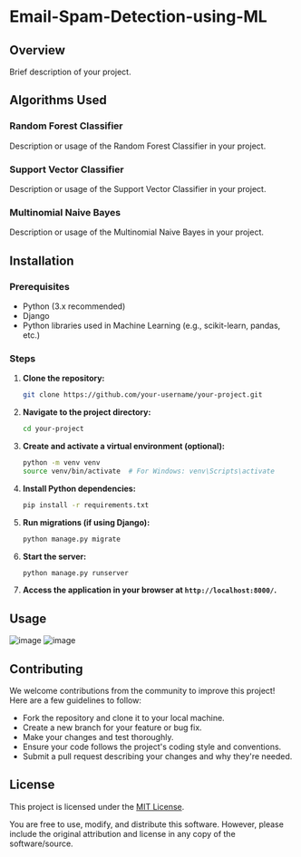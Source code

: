 # Email-Spam-Detection-using-ML

## Overview

Brief description of your project.

## Algorithms Used

### Random Forest Classifier

Description or usage of the Random Forest Classifier in your project.

### Support Vector Classifier

Description or usage of the Support Vector Classifier in your project.

### Multinomial Naive Bayes

Description or usage of the Multinomial Naive Bayes in your project.

## Installation

### Prerequisites

- Python (3.x recommended)
- Django
- Python libraries used in Machine Learning (e.g., scikit-learn, pandas, etc.)

### Steps

1. **Clone the repository:**

    ```bash
    git clone https://github.com/your-username/your-project.git
    ```

2. **Navigate to the project directory:**

    ```bash
    cd your-project
    ```

3. **Create and activate a virtual environment (optional):**

    ```bash
    python -m venv venv
    source venv/bin/activate  # For Windows: venv\Scripts\activate
    ```

4. **Install Python dependencies:**

    ```bash
    pip install -r requirements.txt
    ```

5. **Run migrations (if using Django):**

    ```bash
    python manage.py migrate
    ```

6. **Start the server:**

    ```bash
    python manage.py runserver
    ```

7. **Access the application in your browser at `http://localhost:8000/`.**

## Usage

![image](https://github.com/neeraj46665/email-spam-detection-using-ML/assets/100067646/9f1c2bac-aafa-4ddb-9f2e-9dbd562c2029)
![image](https://github.com/neeraj46665/email-spam-detection-using-ML/assets/100067646/984c4d29-1f5f-4f00-831f-3345427f142f)

## Contributing

We welcome contributions from the community to improve this project! Here are a few guidelines to follow:

- Fork the repository and clone it to your local machine.
- Create a new branch for your feature or bug fix.
- Make your changes and test thoroughly.
- Ensure your code follows the project's coding style and conventions.
- Submit a pull request describing your changes and why they're needed.


## License

This project is licensed under the [MIT License](https://opensource.org/licenses/MIT).

You are free to use, modify, and distribute this software. However, please include the original attribution and license in any copy of the software/source.




